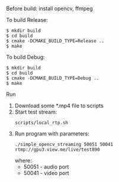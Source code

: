 Before build:
install opencv, ffmpeg

To build Release:
```
$ mkdir build
$ cd build
$ cmake -DCMAKE_BUILD_TYPE=Release ..
$ make
```

To build Debug:
```
$ mkdir build
$ cd build
$ cmake -DCMAKE_BUILD_TYPE=Debug ..
$ make
```

Run
1. Download some *.mp4 file to scripts
1. Start test stream:
    ```
    scripts/local_rtp.sh
    ```
1. Run program with parameters:
    ```
    ./simple_opencv_streaming 50051 50041 rtmp://gpu3.view.me/live/test890
    ```
   where:
    - 50051 - audio port
    - 50041 - video port